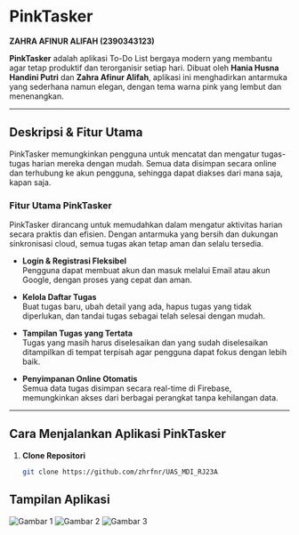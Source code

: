# PinkTasker

**ZAHRA AFINUR ALIFAH (2390343123)**

**PinkTasker** adalah aplikasi To-Do List bergaya modern yang membantu agar tetap produktif dan terorganisir setiap hari. Dibuat oleh **Hania Husna Handini Putri** dan **Zahra Afinur Alifah**, aplikasi ini menghadirkan antarmuka yang sederhana namun elegan, dengan tema warna pink yang lembut dan menenangkan.

---

## Deskripsi & Fitur Utama

PinkTasker memungkinkan pengguna untuk mencatat dan mengatur tugas-tugas harian mereka dengan mudah. Semua data disimpan secara online dan terhubung ke akun pengguna, sehingga dapat diakses dari mana saja, kapan saja.

### Fitur Utama PinkTasker

PinkTasker dirancang untuk memudahkan dalam mengatur aktivitas harian secara praktis dan efisien. Dengan antarmuka yang bersih dan dukungan sinkronisasi cloud, semua tugas akan tetap aman dan selalu tersedia.

- **Login & Registrasi Fleksibel**  
  Pengguna dapat membuat akun dan masuk melalui Email atau akun Google, dengan proses yang cepat dan aman.

- **Kelola Daftar Tugas**  
  Buat tugas baru, ubah detail yang ada, hapus tugas yang tidak diperlukan, dan tandai tugas sebagai telah selesai dengan mudah.

- **Tampilan Tugas yang Tertata**  
  Tugas yang masih harus diselesaikan dan yang sudah diselesaikan ditampilkan di tempat terpisah agar pengguna dapat fokus dengan lebih baik.

- **Penyimpanan Online Otomatis**  
  Semua data tugas disimpan secara real-time di Firebase, memungkinkan akses dari berbagai perangkat tanpa kehilangan data.

---

## Cara Menjalankan Aplikasi PinkTasker

1. **Clone Repositori**  
   ```bash
   git clone https://github.com/zhrfnr/UAS_MDI_RJ23A

## Tampilan Aplikasi

![Gambar 1](images/images_1.jpg)
![Gambar 2](images/images_2.jpg)
![Gambar 3](images/images_3.jpg)